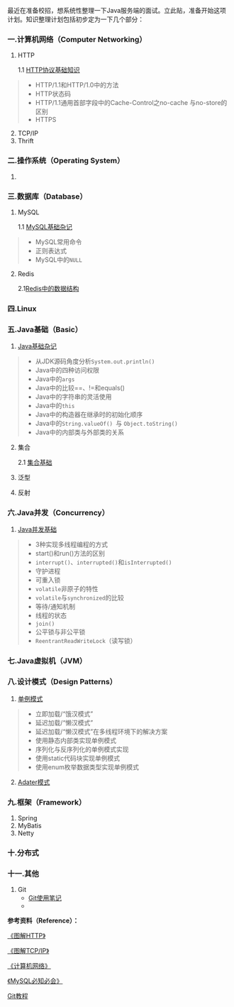 最近在准备校招，想系统性整理一下Java服务端的面试。立此贴，准备开始这项计划。知识整理计划包括初步定为一下几个部分：<!--more-->

### 一.计算机网络（Computer Networking）

1. HTTP

   1.1 [HTTP协议基础知识](https://pansonpanson.github.io/2018/04/23/HTTP%E5%8D%8F%E8%AE%AE%E5%9F%BA%E7%A1%80%E7%9F%A5%E8%AF%86/#more)

> + HTTP/1.1和HTTP/1.0中的方法
> + HTTP状态码
> + HTTP/1.1通用首部字段中的Cache-Control之no-cache 与no-store的区别
> + HTTPS

2. TCP/IP
3. Thrift

### 二.操作系统（Operating System）

1. 

### 三.数据库（Database）

1. MySQL

   1.1 [MySQL基础杂记](https://pansonpanson.github.io/2018/05/02/MySQL%E5%9F%BA%E7%A1%80/#more)

> + MySQL常用命令
> + 正则表达式
> + MySQL中的`NULL`

2. Redis

    2.1[Redis中的数据结构](https://pansonpanson.github.io/2018/05/22/Redis%E5%9F%BA%E7%A1%80/)

### 四.Linux

###  五.Java基础（Basic）

1. [Java基础杂记](https://pansonpanson.github.io/2018/04/24/Java%E5%9F%BA%E7%A1%80%E6%9D%82%E8%AE%B0/)

> + 从JDK源码角度分析`System.out.println()`
> + Java中的四种访问权限
> + Java中的`args`
> + Java中的比较==、!=和equals()
> + Java中的字符串的灵活使用
> + Java中的`this`
> + Java中的构造器在继承时的初始化顺序
> + Java中的`String.valueOf() `与 `Object.toString()`
> + Java中的内部类与外部类的关系

2. 集合

   2.1 [集合基础](https://pansonpanson.github.io/2018/05/20/Java%E9%9B%86%E5%90%88%E5%9F%BA%E7%A1%80/)

3. 泛型

4. 反射

###  六.Java并发（Concurrency）

1. [Java并发基础](https://pansonpanson.github.io/2018/04/19/Java%E5%B9%B6%E5%8F%91%E5%9F%BA%E7%A1%80%E7%9F%A5%E8%AF%86/#more)
> + 3种实现多线程编程的方式
> + start()和run()方法的区别
> + `interrupt()`、`interrupted()`和`isInterrupted()`
> + 守护进程
> + 可重入锁
> + `volatile`非原子的特性
> + `volatile`与`synchronized`的比较
> + 等待/通知机制
> + 线程的状态
> + `join()`
> + 公平锁与非公平锁
> + `ReentrantReadWriteLock`（读写锁）

### 七.Java虚拟机（JVM）

### 八.设计模式（Design Patterns）

1. [单例模式](https://pansonpanson.github.io/2018/04/22/%E5%8D%95%E4%BE%8B%E6%A8%A1%E5%BC%8F/#more)
> + 立即加载/“饿汉模式”
> + 延迟加载/“懒汉模式”
> + 延迟加载/“懒汉模式”在多线程环境下的解决方案
> + 使用静态内部类实现单例模式
> + 序列化与反序列化的单例模式实现
> + 使用static代码块实现单例模式
> + 使用enum枚举数据类型实现单例模式

2. [Adater模式](https://pansonpanson.github.io/2018/05/07/Adapter%E6%A8%A1%E5%BC%8F/)

### 九.框架（Framework）

1. Spring
2. MyBatis
3. Netty

### 十.分布式

### 十一.其他

1. Git
   + [Git使用笔记](https://pansonpanson.github.io/2018/04/22/Git/#more)
   + 

**参考资料（Reference）：**

[《图解HTTP》](https://book.douban.com/subject/25863515/)

[《图解TCP/IP》](https://book.douban.com/subject/24737674/)

[《计算机网络》](https://book.douban.com/subject/26960678/)

[《MySQL必知必会》](https://book.douban.com/subject/3354490/)

[ Git教程](https://www.liaoxuefeng.com/wiki/0013739516305929606dd18361248578c67b8067c8c017b000)



